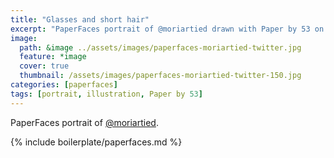 ```yaml
---
title: "Glasses and short hair"
excerpt: "PaperFaces portrait of @moriartied drawn with Paper by 53 on an iPad."
image: 
  path: &image ../assets/images/paperfaces-moriartied-twitter.jpg 
  feature: *image
  cover: true
  thumbnail: /assets/images/paperfaces-moriartied-twitter-150.jpg
categories: [paperfaces]
tags: [portrait, illustration, Paper by 53]
---
```


PaperFaces portrait of [@moriartied](https://twitter.com/moriartied).

{% include boilerplate/paperfaces.md %}
